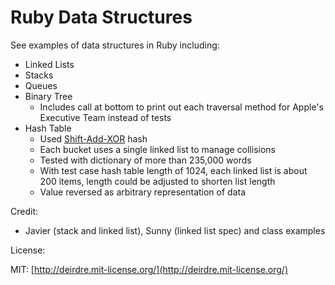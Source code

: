 Ruby Data Structures
====================

See examples of data structures in Ruby including:
* Linked Lists
* Stacks
* Queues
* Binary Tree
  * Includes call at bottom to print out each traversal method for Apple's Executive Team instead of tests
* Hash Table
  * Used [Shift-Add-XOR](http://www.eternallyconfuzzled.com/tuts/algorithms/jsw_tut_hashing.aspx) hash
  * Each bucket uses a single linked list to manage collisions
  * Tested with dictionary of more than 235,000 words
  * With test case hash table length of 1024, each linked list is about 200 items, length could be adjusted to shorten list length
  * Value reversed as arbitrary representation of data

Credit:
* Javier (stack and linked list), Sunny (linked list spec) and class examples

License:

MIT: [http://deirdre.mit-license.org/](http://deirdre.mit-license.org/)
